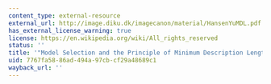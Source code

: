 ```yaml
---
content_type: external-resource
external_url: http://image.diku.dk/imagecanon/material/HansenYuMDL.pdf
has_external_license_warning: true
license: https://en.wikipedia.org/wiki/All_rights_reserved
status: ''
title: '"Model Selection and the Principle of Minimum Description Length." (PDF)'
uid: 7767fa58-86ad-494a-97cb-cf29a48689c1
wayback_url: ''
---
```

